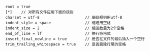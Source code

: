 	root = true
	[*]    // 对所有文件应用下面的规则
	charset = utf-8                    // 编码规则用utf-8
	indent_style = space               // 缩进用空格
	indent_size = 2                    // 缩进数量为2个空格
	end_of_line = lf                   // 换行符格式
	insert_final_newline = true        // 是否在文件的最后插入一个空行
	trim_trailing_whitespace = true    // 是否删除行尾的空格